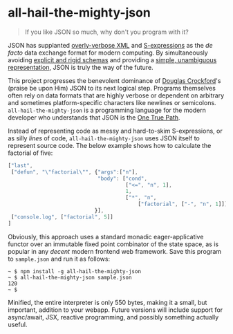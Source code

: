 # all-hail-the-mighty-json

> If you like JSON so much, why don't you program with it?

JSON has supplanted [overly-verbose XML](http://c2.com/cgi/wiki?XmlSucks) and [S-expressions](http://c2.com/cgi/wiki?EssExpressions) as the *de facto* data exchange format for modern computing. By simultaneously avoiding [explicit and rigid schemas](http://json-schema.org/) and providing a [simple, unambiguous representation](https://en.wikipedia.org/wiki/JSON#Data_portability_issues), JSON is truly the way of the future.


This project progresses the benevolent dominance of [Douglas Crockford](https://en.wikipedia.org/wiki/Douglas_Crockford)'s (praise be upon Him) JSON to its next logical step. Programs themselves often rely on data formats that are highly verbose or dependent on arbitrary and sometimes platform-specific characters like newlines or semicolons. `all-hail-the-mighty-json` is a programming language for the modern developer who understands that JSON is the [One True Path](http://c2.com/cgi/wiki?OneTruePath).

Instead of representing code as messy and hard-to-skim S-expressions, or as silly *lines* of code, `all-hail-the-mighty-json` uses JSON itself to represent source code. The below example shows how to calculate the factorial of five:

```javascript
["last",
 ["defun", "\"factorial\"", {"args":["n"],
			                 "body": ["cond",
				                      ["<=", "n", 1],
				                      1,
				                      ["*", "n",
									      ["factorial", ["-", "n", 1]]]]
	                        }],
 ["console.log", ["factorial", 5]]
]
```

Obviously, this approach uses a standard monadic eager-applicative functor over an immutable fixed point combinator of the state space, as is popular in any *decent* modern frontend web framework. Save this program to `sample.json` and run it as follows:

```
~ $ npm install -g all-hail-the-mighty-json
~ $ all-hail-the-mighty-json sample.json 
120
~ $ 
```

Minified, the entire interpreter is only 550 bytes, making it a small, but important, addition to your webapp. Future versions will include support for async/await, JSX, reactive programming, and possibly something actually useful.
